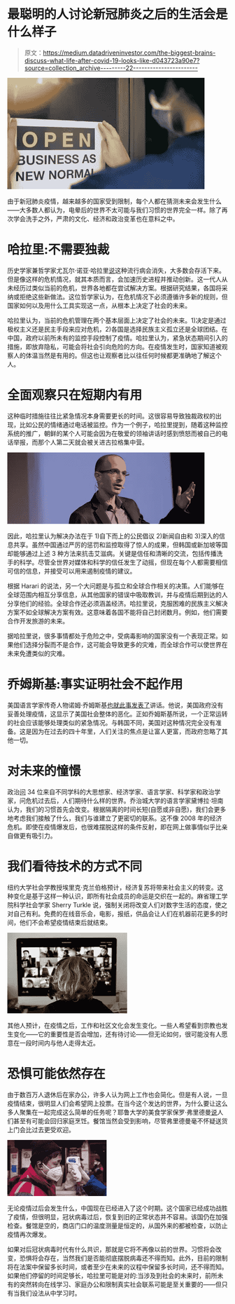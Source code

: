 # 最聪明的人讨论新冠肺炎之后的生活会是什么样子

> 原文：<https://medium.datadriveninvestor.com/the-biggest-brains-discuss-what-life-after-covid-19-looks-like-d043723a90e7?source=collection_archive---------22----------------------->

![](img/a989b19be698cd81e8d897c2c33e6dd8.png)

由于新冠肺炎疫情，越来越多的国家受到限制，每个人都在猜测未来会发生什么——大多数人都认为，电晕后的世界不太可能与我们习惯的世界完全一样。除了再次学会洗手之外，严肃的文化、经济和政治变革也在意料之中。

# 哈拉里:不需要独裁

历史学家兼哲学家尤瓦尔·诺亚·哈拉里[说](https://www.ft.com/content/19d90308-6858-11ea-a3c9-1fe6fedcca75)这种流行病会消失，大多数会存活下来。但是像这样的危机情况，就其本质而言，会加速历史进程并推动创新。这一代人从未经历过类似当前的危机，世界各地都在尝试解决方案。根据研究结果，各国将采纳或拒绝这些新做法。这位哲学家认为，在危机情况下必须遵循许多新的规则，但国家如何以及用什么工具实现这一点，从根本上决定了社会的未来。

哈拉里认为，当前的危机管理在两个基本层面上决定了社会的未来。1)决定是通过极权主义还是民主手段来应对危机，2)各国是选择民族主义孤立还是全球团结。在中国，政府以前所未有的监控手段控制了疫情。哈拉里认为，紧急状态期间引入的措施，即放弃隐私，可能会将社会引向危险的方向。在疫情发生时，国家知道被观察人的体温当然是有用的。但这也让观察者比以往任何时候都更准确地了解这个人。

# **全面观察只在短期内有用**

这种临时措施往往比紧急情况本身需要更长的时间。这很容易导致独裁政权的出现，比如公民的情绪通过电话被监控。作为一个例子，哈拉里提到，随着这种监控系统的推广，朝鲜的某个人可能会因为在敬爱的领袖讲话时感到愤怒而被自己的电话举报，而那个人第二天就会被关进古拉格集中营。

![](img/b7325109ed43e27095c9dccd35a974fa.png)

因此，哈拉里认为解决办法在于 1)自下而上的公民倡议 2)新闻自由和 3)深入的信息共享。虽然中国通过严厉的惩罚和监控取得了惊人的成果，但韩国或新加坡等国却能够通过上述 3 种方法来抗击艾滋病。关键是信任和清晰的交流，包括传播洗手的科学。尽管全世界对媒体和科学的信任发生了动摇，但现在每个人都需要相信可信的信息，并接受可以用来遏制疫情的建议。

根据 Harari 的说法，另一个大问题是与孤立和全球合作相关的决策。人们能够在全球范围内相互分享信息，从其他国家的错误中吸取教训，并与疫情后期到达的人分享他们的经验。全球合作还必须涵盖经济。哈拉里说，克服困难的民族主义解决方案不如全球解决方案有效。这意味着各国不能将自己封闭数月。例如，他们需要合作开发旅游的未来。

据哈拉里说，很多事情都处于危险之中，受病毒影响的国家没有一个表现正常。如果他们选择分裂而不是合作，这可能会导致更多的灾难，而全球合作可以使世界在未来免遭类似的灾难。

# **乔姆斯基:事实证明社会不起作用**

美国语言学家传奇人物诺姆·乔姆斯基[也就此事发表了](https://www.rollingstone.com/politics/politics-news/noam-chomsky-covid-19-useful-idiots-podcast-970047/)讲话。他说，美国政府没有妥善处理疫情，这显示了美国社会整体的恶化。正如乔姆斯基所说，一个正常运转的社会应该能够处理类似的紧急情况。与韩国不同，美国对这种情况完全没有准备。这是因为在过去的四十年里，人们关注的焦点是让富人更富，而政府忽略了其他一切。

# 对未来的憧憬

政治[问](https://www.politico.com/news/magazine/2020/03/19/coronavirus-effect-economy-life-society-analysis-covid-135579) 34 位来自不同学科的大思想家、经济学家、语言学家、科学家和政治学家，问危机过去后，人们期待什么样的世界。乔治城大学的语言学家黛博拉·坦南认为，我们的习惯首先会改变。根据隔离的时间长短(自愿或非自愿)，我们会更多地考虑我们接触了什么，我们与谁建立了更密切的联系。这不像 2008 年的经济危机。即使在疫情爆发后，也很难摆脱这样的条件反射，即在网上做事情似乎比亲自做更有吸引力。

# 我们看待技术的方式不同

纽约大学社会学教授埃里克·克兰伯格预计，经济复苏将带来社会主义的转变。这种变化是基于这样一种认识，即所有社会成员的命运是交织在一起的。麻省理工学院科学社会学家 Sherry Turkle 说，强制关闭将改变人们对数字生活的态度，使之对自己有利。免费的在线音乐会，电影，报纸，供品会让人们在机器前花更多的时间，他们不会希望疫情结束后就结束。

![](img/9029e492aac0a51afa82ab2d62718416.png)

其他人预计，在疫情之后，工作和社区文化会发生变化。一些人希望看到宗教也发生变化——它的重要性是否会增加，还有待讨论——但无论如何，很可能没有人愿意在一段时间内与他人走得太近。

# **恐惧可能依然存在**

由于数百万人退休后在家办公，许多人认为网上工作也会简化。但是有人说，一旦疫情结束，很明显人们会希望网上投票。在当今这个发达的世界，为什么要让这么多人聚集在一起完成这么简单的任务呢？耶鲁大学的美食学家保罗·弗里德曼[说](https://www.politico.com/news/magazine/2020/03/19/coronavirus-effect-economy-life-society-analysis-covid-135579)人们甚至有可能会回归家庭烹饪。餐馆当然会受到影响，尽管弗里德曼毫不怀疑送货上门会比过去更受欢迎。

![](img/ea0279a87a85fcc09fed44906791bb72.png)

无论疫情过后会发生什么，中国现在已经进入了这个时期。这个国家已经成功战胜了疫情，但很明显，冠状病毒过后，恢复到旧的正常状态并不容易。该国仍在加强检查。餐馆是空的，商店门口的温度测量是恒定的，从国外来的都被检查，以防止疫情再次爆发。

如果对后冠状病毒时代有什么共识，那就是它将不再像以前的世界。习惯将会改变，恐惧将会存在，当然我们是否能彻底摆脱病毒还不得而知。此外，目前的限制将在法案中保留多长时间，或者至少在未来的议程中保留多长时间，还不得而知。如果他们停留的时间足够长，哈拉里可能是对的:当涉及到社会的未来时，前所未有的突然转向在线学习、家庭办公和限制真实社会联系可能是至关重要的——但只有当我们设法从中学习时。
